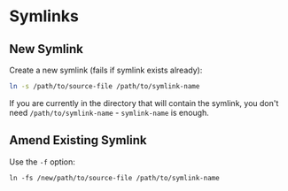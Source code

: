 Symlinks
========

New Symlink
-----------
Create a new symlink (fails if symlink exists already):

```bash
ln -s /path/to/source-file /path/to/symlink-name
```
If you are currently in the directory that will contain the symlink, you don't need `/path/to/symlink-name` - `symlink-name` is enough.

Amend Existing Symlink
----------------------
Use the `-f` option:

```
ln -fs /new/path/to/source-file /path/to/symlink-name
```
